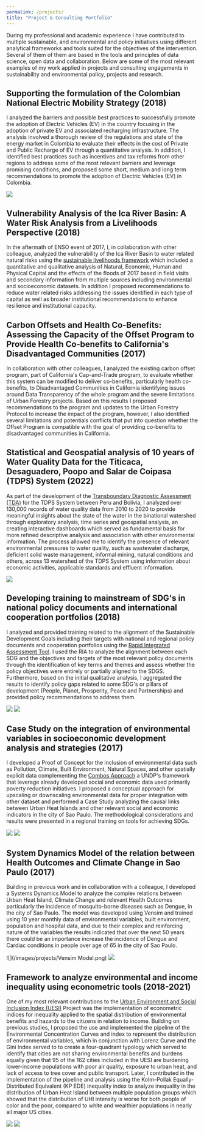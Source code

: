 ```yaml
---
permalink: /projects/
title: "Project & Consulting Portfolio"
---
```


During my professional and academic experience I have contributed to multiple sustainable, and environmental and policy initiatives using different analytical frameworks and tools suited for the objectives of the intervention. Several of them of them are based in the tools and principles of data science, open data and collaboration. Below are some of the most relevant examples of my work applied in projects and consulting engagements in sustainability and environmental policy, projects and research.

## Supporting the formulation of the Colombian National Electric Mobility Strategy (2018)

I analyzed the barriers and possible best practices to successfully promote the adoption of Electric Vehicles (EV) in the country focusing in the adoption of private EV and associated recharging infrastructure. The analysis involved a thorough review of the regulations and state of the energy market in Colombia to evaluate their effects in the cost of Private and Public Recharge of EV through a quantitative analysis. In addition, I identified best practices such as incentives and tax reforms from other regions to address some of the most relevant barriers and leverage promising conditions, and proposed some short, medium and long term recommendations to promote the adoption of Electric Vehicles (EV) in Colombia.

![](/images/projects/EV_Publica_Recarga_Costo.png)

## Vulnerability Analysis of the Ica River Basin: A Water Risk Analysis from a Livelihoods Perspective (2018)

In the aftermath of ENSO event of 2017, I, in collaboration with other colleague, analyzed the vulnerability of the Ica River Basin to water related natural risks using the [sustainable livelihoods framework](https://www.undp.org/sites/g/files/zskgke326/files/migration/latinamerica/UNDP_RBLAC_Livelihoods-Guidance-Note_EN-210July2017.pdf) which included a quantitative and qualitative analysis of Natural, Economic, Human and Physical Capital and the effects of the floods of 2017 based in field visits and secondary information from multiple sources including environmental and socioeconomic datasets. In addition I proposed recommendations to reduce water related risks addressing the issues identified in each type of capital as well as broader institutional recommendations to enhance resilience and institutional capacity.

## Carbon Offsets and Health Co-Benefits: Assessing the Capacity of the Offset Program to Provide Health Co-benefits to California's Disadvantaged Communities (2017)

In collaboration with other colleagues, I analyzed the existing carbon offset program, part of California's Cap-and-Trade program, to evaluate whether this system can be modified to deliver co-benefits, particularly health co-benefits, to Disadvantaged Communities in California identifying issues around Data Transparency of the whole program and the severe limitations of Urban Forestry projects. Based on this results I proposed recommendations to the program and updates to the Urban Forestry Protocol to increase the impact of the program, however, I also identified several limitations and potentials conflicts that put into question whether the Offset Program is compatible with the goal of providing co-benefits to disadvantaged communities in California. 

## Statistical and Geospatial analysis of 10 years of Water Quality Data for the Titicaca, Desaguadero, Poopo and Salar de Coipasa (TDPS) System (2022)

As part of the development of the [Transboundary Diagnostic Assessment (TDA)](https://iwlearn.net/manuals/tda-sap-methodology) for the TDPS System between Peru and Bolivia, I analyzed over 130,000 records of water quality data from 2010 to 2020 to provide meaningful insights about the state of the water in the binational watershed through exploratory analysis, time series and geospatial analysis, an creating interactive dashboards which served as fundamental basis for more refined descriptive analysis and association with other environmental information. The process allowed me to identify the presence of relevant environmental pressures to water quality, such as wastewater discharge, deficient solid waste management, informal mining, natural conditions and others, across 13 watershed of the TDPS System using information about economic activities, applicable standards and effluent information.

![](/images/projects/TDPS_Water_Dashboard.png)

## Developing training to mainstream of SDG's in national policy documents and international cooperation portfolios (2018)

I analyzed and provided training related to the alignment of the Sustainable Development Goals including their targets with national and regional policy documents and cooperation portfolios using the [Rapid Integrated Assessment Tool](https://www.undp.org/publications/rapid-integrated-assessment). I used the RIA to analyze the alignment between each SDG and the objectives and targets of the most relevant policy documents through the identification of key terms and themes and assess whether the policy objectives were entirely or partially aligned to the SDGS. Furthermore, based on the initial qualitative analysis, I aggregated the results to identify policy gaps related to some SDG's or pillars of development (People, Planet, Prosperity, Peace and Partnerships) and provided policy recommendations to address them.

![](/images/projects/SDG_END.png) ![](/images/projects/SDG_END_2.png)

## Case Study on the integration of environmental variables in socioeconomic development analysis and strategies (2017)
I developed a Proof of Concept for the inclusion of environmental data such as Pollution, Climate, Built Environment, Natural Spaces, and other spatially explicit data complementing the [Combos Approach](https://sdgintegration.undp.org/combos-approach) a UNDP's framework that leverage already developed social and economic data used primarily poverty reduction initiatives. I proposed a conceptual approach for upscaling or downscaling environmental data for proper integration with other dataset and performed a Case Study analyzing the causal links between Urban Heat Islands and other relevant social and economic indicators in the city of Sao Paulo. The methodological considerations and results were presented in a regional training on tools for achieving SDGs. 

![](/images/projects/SDG_END.png) ![](/images/projects/METCOM_Case.png)

## System Dynamics Model of the relation between Health Outcomes and Climate Change in Sao Paulo (2017)
Building in previous work and in collaboration with a colleague, I developed a Systems Dynamics Model to analyze the complex relations between Urban Heat Island, Climate Change and relevant Health Outcomes particularly the incidence of mosquito-borne diseases such as Dengue, in the city of Sao Paulo. The model was developed using Vensim and trained using 10 year monthly data of environmental variables, built environment, population and hospital data, and due to their complex and reinforcing nature of the variables the results indicated that over the next 50 years there could be an importance increase the incidence of Dengue and Cardiac conditions in people over age of 65 in the city of Sao Paulo.

![](/images/projects/Vensim Model.png) ![](/images/projects/Dengue.png)

## Framework to analyze environmental and income inequality using econometric tools (2018-2021)
One of my most relevant contributions to the [Urban Environment and Social Inclusion Index (UESI)](https://datadrivenlab.org/urban) Project was the implementation of econometric indices for inequality applied to the spatial distribution of environmental benefits and hazards to the citizens in relation to income. Building on previous studies, I proposed the use and implemented the pipeline of the Environmental Concentration Curves and index to represent the distribution of environmental variables, which in conjunction with Lorenz Curve and the Gini Index served to to create a four-quadrant typology which served to identify that cities are not sharing environmental benefits and burdens equally given that 95 of the 162 cities included in the UESI are burdening lower-income populations with poor air quality, exposure to urban heat, and lack of access to tree cover and public transport. Later, I contributed in the implementation of the pipeline and analysis using the Kolm–Pollak Equally-Distributed Equivalent (KP EDE) inequality index to analyze inequality in the distribution of Urban Heat Island between multiple population groups which showed that the distribution of UHI intensity is worse for both people of color and the poor, compared to white and wealthier populations in nearly all major US cities. 

![](/images/projects/Quad_UHI.png) ![](/images/projects/Joh_equity.png)

